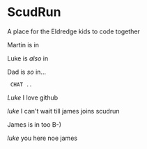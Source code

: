 # ScudRun
A place for the Eldredge kids to code together

Martin is in

Luke is *also* in

Dad is *so* in...

     CHAT ..

*Luke* I love github

*luke* I can't wait till james joins scudrun

James is in too B-)

*luke* you here noe james
